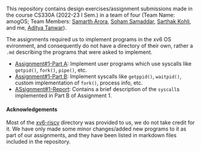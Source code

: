 This repository contains design exercises/assignment submissions made in the course CS330A (2022-23 I Sem.) in a team of four (Team Name: amogOS; Team Members: [Samarth Arora](https://github.com/Samadeol), [Soham Samaddar](https://github.com/CrypthiccCrypto), [Sarthak Kohli](https://github.com/SARTHAK811), and me, [Aditya Tanwar](https://github.com/cliche-niche)).
<br>

The assignments required us to implement programs in the xv6 OS evironment, and consequently do not have a directory of their own, rather a `.md` describing the programs that were asked to implement.

+ [Assignment#1-Part A](./Assignments/A1-A.md): Implement user programs which use syscalls like `getpid()`, `fork()`, `pipe()`, etc.
+ [Assignment#1-Part B](./Assignments/A1-B.md): Implement syscalls like `getppid()`, `waitpid()`, custom implementation of `fork()`, process info, etc.
+ [ASsignment#1-Report](./Reports/A1.md): Contains a brief description of the `syscall`s implemented in Part B of Assignment 1.

#### Acknowledgements
Most of the [xv6-riscv](./xv6-riscv/) directory was provided to us, we do not take credit for it. We have only made some minor changes/added new programs to it as part of our assignments, and they have been listed in markdown files included in the repository.